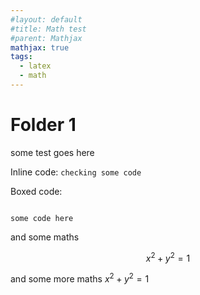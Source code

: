 ```yaml
---
#layout: default
#title: Math test
#parent: Mathjax
mathjax: true
tags: 
  - latex
  - math
---
```



# Folder 1


some test goes here

Inline code: ``` checking some code ```

Boxed code:

```

some code here

```

and some maths

$$ x^2 + y^2 = 1 $$

and some more maths $x^2 + y^2 = 1$

